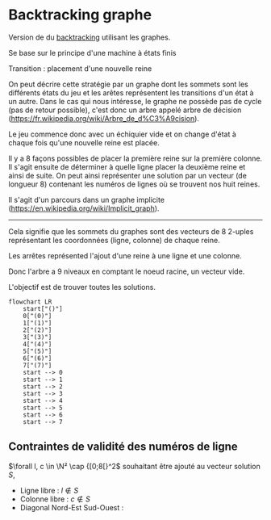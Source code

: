 # Backtracking graphe

Version de du [backtracking](../backtracking/backtracking.md) utilisant les graphes.

Se base sur le principe d'une machine à états finis

Transition : placement d'une nouvelle reine

On peut décrire cette stratégie par un graphe dont les sommets sont les différents états du jeu et les arêtes représentent les transitions d'un état à un autre. Dans le cas qui nous intéresse, le graphe ne possède pas de cycle (pas de retour possible), c'est donc un arbre appelé arbre de décision (<https://fr.wikipedia.org/wiki/Arbre_de_d%C3%A9cision>).

Le jeu commence donc avec un échiquier vide et on change d'état à chaque fois qu'une nouvelle reine est placée.

Il y a 8 façons possibles de placer la première reine sur la première colonne. Il s'agit ensuite de déterminer à quelle ligne placer la deuxième reine et ainsi de suite. On peut ainsi représenter une solution par un vecteur (de longueur 8) contenant les numéros de lignes où se trouvent nos huit reines.

Il s'agit d'un parcours dans un graphe implicite (<https://en.wikipedia.org/wiki/Implicit_graph>).

---

Cela signifie que les sommets du graphes sont des vecteurs de 8 2-uples représentant les coordonnées (ligne, colonne) de chaque reine.

Les arrêtes représented l'ajout d'une reine à une ligne et une colonne.

Donc l'arbre a 9 niveaux en comptant le noeud racine, un vecteur vide.

L'objectif est de trouver toutes les solutions.

```mermaid
flowchart LR
    start["()"]
    0["(0)"]
    1["(1)"]
    2["(2)"]
    3["(3)"]
    4["(4)"]
    5["(5)"]
    6["(6)"]
    7["(7)"]
    start --> 0
    start --> 1
    start --> 2
    start --> 3
    start --> 4
    start --> 5
    start --> 6
    start --> 7
```

## Contraintes de validité des numéros de ligne

$\forall l, c \in \N² \cap {[0;8[}^2$ souhaitant être ajouté au vecteur solution $S$,

- Ligne libre : $l \notin S$
- Colonne libre : $c \notin S$
- Diagonal Nord-Est Sud-Ouest : 
